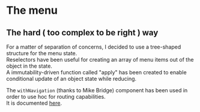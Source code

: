 # The menu

## The hard ( too complex to be right ) way

For a matter of separation of concerns, I decided to use a tree-shaped structure for the menu state.  
Reselectors have been useful for creating an array of menu items out of the object in the state.  
A immutability-driven function called "apply" has been created to enable conditional update of an object state while reducing.  

The `withNavigation` (thanks to Mike Bridge) component has been used in order to use hoc for routing capabilities.  
It is documented [here](https://mikebridge.github.io/articles/getting-started-typescript-react-4/).